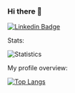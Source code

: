 ### Hi there 👋

<!--
**alexasomba/alexasomba** is a ✨ _special_ ✨ repository because its `README.md` (this file) appears on your GitHub profile.

Here are some ideas to get you started:

- 🔭 I’m currently working on ...
- 🌱 I’m currently learning ...
- 👯 I’m looking to collaborate on ...
- 🤔 I’m looking for help with ...
- 💬 Ask me about ...
- 📫 How to reach me: ...
- 😄 Pronouns: ...
- ⚡ Fun fact: ...
-->
[![Linkedin Badge](https://img.shields.io/badge/LinkedIn-Alexander%20Asomba-blue?style=flat-square&logo=Linkedin&logoColor=white&link=https://www.linkedin.com/in/alexasomba/)](https://www.linkedin.com/in/alexasomba/)

<div>
  <p>Stats: </p>

  ![Statistics](https://github-readme-stats.vercel.app/api?username=alexasomba&show_icons=true&count_private=true&theme=ayu-mirage)

</div>

<div>
  <p>My profile overview: </p>
  
 [![Top Langs](https://github-readme-stats.vercel.app/api/top-langs/?username=alexasomba&layout=compact&theme=ayu-mirage)](https://github.com/alexasomba/github-readme-stats)
</div>
